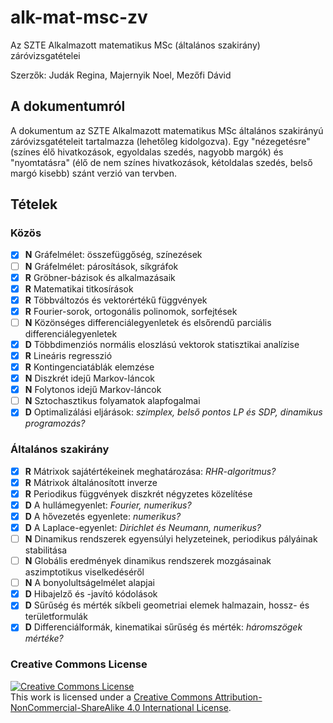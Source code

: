 # alk-mat-msc-zv
Az SZTE Alkalmazott matematikus MSc (általános szakirány) záróvizsgatételei

Szerzők: Judák Regina, Majernyik Noel, Mezőfi Dávid

## A dokumentumról

A dokumentum az SZTE Alkalmazott matematikus MSc általános szakirányú záróvizsgatételeit tartalmazza (lehetőleg kidolgozva).  Egy "nézegetésre" (színes élő hivatkozások, egyoldalas szedés, nagyobb margók) és "nyomtatásra" (élő de nem színes hivatkozások, kétoldalas szedés, belső margó kisebb) szánt verzió van tervben.

## Tételek

### Közös

- [x] **N** Gráfelmélet: összefüggőség, színezések
- [ ] **N** Gráfelmélet: párosítások, síkgráfok
- [x] **R** Gröbner-bázisok és alkalmazásaik
- [x] **R** Matematikai titkosírások
- [x] **R** Többváltozós és vektorértékű függvények
- [x] **R** Fourier-sorok, ortogonális polinomok, sorfejtések
- [ ] **N** Közönséges differenciálegyenletek és elsőrendű parciális differenciálegyenletek
- [x] **D** Többdimenziós normális eloszlású vektorok statisztikai analízise
- [x] **R** Lineáris regresszió
- [x] **R** Kontingenciatáblák elemzése
- [x] **N** Diszkrét idejű Markov-láncok
- [x] **N** Folytonos idejű Markov-láncok
- [ ] **N** Sztochasztikus folyamatok alapfogalmai
- [x] **D** Optimalizálási eljárások: *szimplex, belső pontos LP és SDP, dinamikus programozás?*

### Általános szakirány

- [x] **R** Mátrixok sajátértékeinek meghatározása: *RHR-algoritmus?*
- [x] **R** Mátrixok általánosított inverze
- [x] **R** Periodikus függvények diszkrét négyzetes közelítése
- [x] **D** A hullámegyenlet: *Fourier, numerikus?*
- [x] **D** A hővezetés egyenlete: *numerikus?*
- [x] **D** A Laplace-egyenlet: *Dirichlet és Neumann, numerikus?*
- [ ] **N** Dinamikus rendszerek egyensúlyi helyzeteinek, periodikus pályáinak stabilitása
- [ ] **N** Globális eredmények dinamikus rendszerek mozgásainak aszimptotikus viselkedéséről
- [ ] **N** A bonyolultságelmélet alapjai
- [x] **D** Hibajelző és -javító kódolások
- [x] **D** Sűrűség és mérték síkbeli geometriai elemek halmazain, hossz- és területformulák
- [x] **D** Differenciálformák, kinematikai sűrűség és mérték: *háromszögek mértéke?*

### Creative Commons License
<a rel="license" href="http://creativecommons.org/licenses/by-nc-sa/4.0/"><img alt="Creative Commons License" style="border-width:0" src="https://i.creativecommons.org/l/by-nc-sa/4.0/88x31.png" /></a><br />This <span xmlns:dct="http://purl.org/dc/terms/" href="http://purl.org/dc/dcmitype/Text" rel="dct:type">work</span> is licensed under a <a rel="license" href="http://creativecommons.org/licenses/by-nc-sa/4.0/">Creative Commons Attribution-NonCommercial-ShareAlike 4.0 International License</a>.
